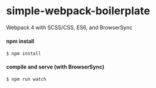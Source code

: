 # simple-webpack-boilerplate
Webpack 4 with SCSS/CSS, ES6, and BrowserSync

#### npm install
``$ npm install``

#### compile and serve (with BrowserSync)
``$ npm run watch``
